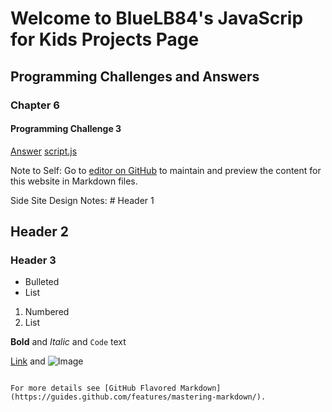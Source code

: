 # Welcome to BlueLB84's JavaScrip for Kids Projects Page

## Programming Challenges and Answers

### Chapter 6 
#### Programming Challenge 3
[Answer](https://bluelb84.github.io/jsForKids_projects/programming_challenges/index.html)
[script.js](https://bluelb84.github.io/jsForKids_projects/programming_challenges/script.js)






Note to Self: Go to [editor on GitHub](https://github.com/BlueLB84/jsForKids_projects/edit/master/README.md) to maintain and preview the content for this website in Markdown files.

Side Site Design Notes: # Header 1
## Header 2
### Header 3

- Bulleted
- List

1. Numbered
2. List

**Bold** and _Italic_ and `Code` text

[Link](url) and ![Image](src)
```

For more details see [GitHub Flavored Markdown](https://guides.github.com/features/mastering-markdown/).
